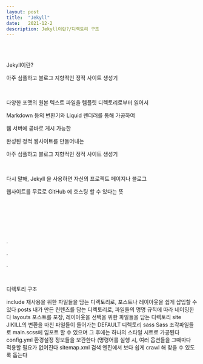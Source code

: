 ```yaml
---
layout: post
title:  "Jekyll"
date:   2021-12-2
description: Jekyll이란?/디렉토리 구조
---
```


<br><br>
<p class="intro">Jekyll이란?<p>
<p class="gittext">아주 심플하고 블로그 지향적인 정적 사이트 생성기</p>
<br>
<p class="gittext">다양한 포맷의 원본 텍스트 파일을 템플릿 디렉토리로부터 읽어서</p>
<p class="gittext">Markdown 등의 변환기와 Liquid 렌더러를 통해 가공하여</p>
<p class="gittext">웹 서버에 곧바로 게시 가능한</p>
<p class="gittext">완성된 정적 웹사이트를 만들어내는</p>
<p class="gittext">아주 심플하고 블로그 지향적인 정적 사이트 생성기</p>
<br>
<p class="gittext">다시 말해, Jekyll 을 사용하면 자신의 프로젝트 페이지나 블로그</p>
<p class="gittext">웹사이트를 무료로 GitHub 에 호스팅 할 수 있다는 뜻</p>
<br><br><br><br><br>
<p class="rmx">.</p>
<p class="rmx">.</p>
<p class="rmx">.</p>
<br>
<p class="intro">디렉토리 구조<p>
<tr>
  <td>include</td>
  <td>재사용을 위한 파일들을 담는 디렉토리로, 포스트나 레이아웃을 쉽게 삽입할 수 있다</td>
</tr>
<tr>
  <td>posts</td>
  <td>내가 만든 컨텐츠를 담는 디렉토리로, 파일들의 명명 규칙에 따라 네이밍한다</td>
</tr>
<tr>
  <td>layouts</td>
  <td>포스트를 포장, 레이아웃을 선택을 위한 파일들을 담는 디렉토리</td>
</tr>
<tr>
  <td>site</td>
  <td>JIKILL의 변환을 마친 파일들이 들어가는 DEFAULT 디렉토리</td>
</tr>
<tr>
  <td>sass</td>
  <td>Sass 조각파일들로 main.scss에 임포트 할 수 있으며 그 후에는 하나의 스타일 시트로 가공된다</td>
</tr>
<tr>
  <td>config.yml</td>
  <td>환경설정 정보들을 보관한다 (명령어를 실행 시, 여러 옵션들을 그때마다 적용할 필요가 없어진다</td>
</tr>
<tr>
  <td>sitemap.xml</td>
  <td>검색 엔진에서 보다 쉽게 crawl 해 찾을 수 있도록 돕는다</td>
</tr>